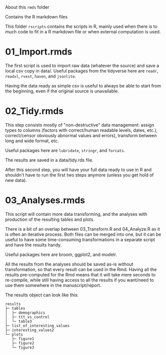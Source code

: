 About this `rmds` folder

Contains the R markdown files

This folder `rscripts` contains the scripts in R, mainly used when there is to much code to fit in a R markdown file or when external computation is used.

# 01_Import.rmds

The first script is used to import raw data (whatever the source) and save a local csv copy in data/.
Useful packages from the tidyverse here are `readr`, `readxl`, `rvest`, `haven`, and `jsonlite`.

Having the data ready as simple csv is useful to always be able to start from the beginning, even if the original source is unavailable.

# 02_Tidy.rmds

This step consists mostly of "non-destructive" data management: assign types to columns (factors with correct/human readable levels, dates, etc.), correct/censor obviously abnormal values and errors), transform between long and wide format, etc.

Useful packages here are `lubridate`, `stringr`, and `forcats`.

The results are saved in a data/tidy.rds file.

After this second step, you will have your full data ready to use in R and shouldn't have to run the first two steps anymore (unless you get hold of new data).

# 03_Analyses.rmds

This script will contain more data transforming, and the analyses with production of the resulting tables and plots.

There is a bit of an overlap between 03_Transform.R and 04_Analyze.R as it is often an iterative process. Both files can be merged into one, but it can be useful to have some time-consuming transformations in a separate script and have the results handy.

Useful packages here are broom, ggplot2, and modelr.

All the results from the analyses should be saved as-is without transformation, so that every result can be used in the Rmd. Having all the results pre-computed for the Rmd means that it will take mere seconds to re-compile, while still having access to all the results if you want/need to use them somewhere in the manuscript/report.

The results object can look like this:

    results
    ├─ tables
    │  ├─ demographics
    │  ├─ ttt_vs_control
    │  └─ table3
    ├─ list_of_interesting_values
    ├─ interesting_values2
    └─ plots
       ├─ figure1
       ├─ figure2
       └─ figure3


